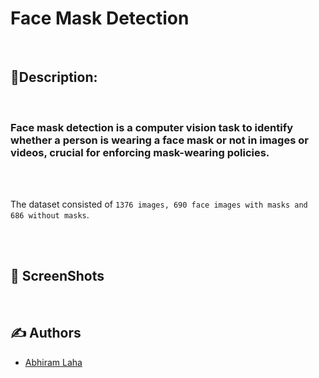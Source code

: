 
# Face Mask Detection
<br>


## 📌Description: 

<br>

### Face mask detection is a computer vision task to identify whether a person is wearing a face mask or not in images or videos, crucial for enforcing mask-wearing policies. 

<br><br>

The dataset consisted of `1376 images, 690 face images with masks and 686 without masks`. 


<br><br>


## 👀 ScreenShots




<br>

## ✍️ Authors

- [Abhiram Laha](https://github.com/Abhiram-Laha)

<br>
